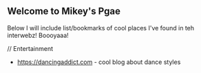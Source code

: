 ## Welcome to Mikey's Pgae

Below I will include list/bookmarks of cool places I've found in teh interwebz! Boooyaaa!


// Entertainment
- https://dancingaddict.com - cool blog about dance styles
